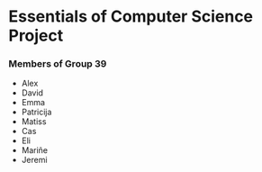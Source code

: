 # Essentials of Computer Science Project

### Members of Group 39
- Alex
- David 
- Emma
- Patricija
- Matiss
- Cas
- Eli
- Mariñe
- Jeremi
